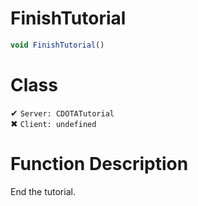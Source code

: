 # FinishTutorial
```js	
void FinishTutorial()
```
# Class
✔ `Server: CDOTATutorial`  
✖ `Client: undefined`  

# Function Description
End the tutorial.
